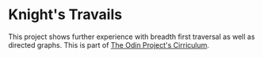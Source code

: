 # Knight's Travails

This project shows further experience with breadth first traversal as well as directed graphs. This is part of [The Odin Project's Cirriculum](http://www.theodinproject.com/courses/ruby-programming/lessons/data-structures-and-algorithms).